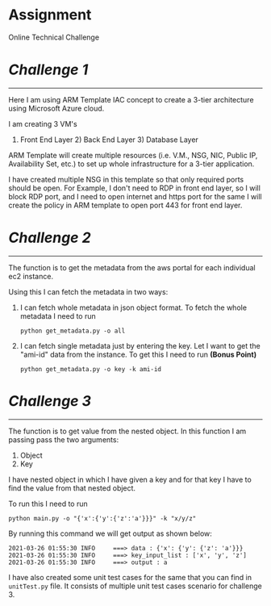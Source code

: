 # Assignment
Online Technical Challenge

# _Challenge 1_ 
---
Here I am using ARM Template IAC concept to create a 3-tier architecture using Microsoft Azure cloud.

I am creating 3 VM's   
1) Front End Layer 2) Back End Layer 3) Database Layer

ARM Template will create multiple resources (i.e. V.M., NSG, NIC, Public IP, Availability Set, etc.) to set up whole infrastructure 
for a 3-tier application.

I have created multiple NSG in this template so that only required ports should be open. For Example, I don't need to RDP in front end layer, so I will block RDP port, and I need to open internet and https port for the same I will create the policy in ARM template to open port 443 for front end layer.







# _Challenge 2_ 
---
The function is to get the metadata from the aws portal for each individual ec2 instance. 

Using this I can fetch the metadata in two ways:
1) I can fetch whole metadata in json object format. 
To fetch the whole metadata I need to run
   
    ``python get_metadata.py -o all``


2) I can fetch single metadata just by entering the key. Let I want to get the "ami-id" data from the instance. To get this 
I need to run **(Bonus Point)**
   
    `python get_metadata.py -o key -k ami-id`





# _Challenge 3_ 
---
The function is to get value from the nested object. In this function I am passing pass the two arguments:
1) Object
2) Key

I have nested object in which I have given a key and for that key I have to find the value from that nested object.

To run this I need to run 

`python main.py -o "{'x':{'y':{'z':'a'}}}" -k "x/y/z"`

By running this command we will get output as shown below:

`2021-03-26 01:55:30 INFO     ===> data : {'x': {'y': {'z': 'a'}}} 
2021-03-26 01:55:30 INFO     ===> key_input_list : ['x', 'y', 'z']
2021-03-26 01:55:30 INFO     ===> output : a`


I have also created some unit test cases for the same that you can find in `unitTest.py` file.
It consists of multiple unit test cases scenario for challenge 3.  
